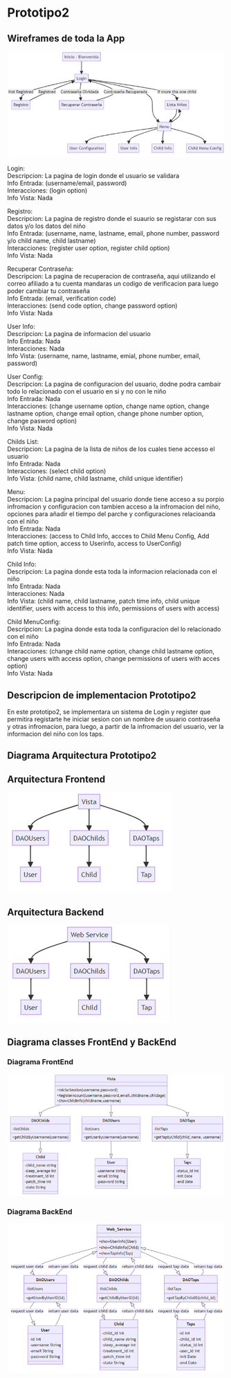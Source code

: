 # Prototipo2
## Wireframes de toda la App
    
![WireFrames](/img/WireFrames.PNG)

Login: <br>
Descripcion: La pagina de login donde el usuario se validara <br>
Info Entrada: (username/email, password) <br>
Interacciones: (login option) <br>
Info Vista: Nada 

Registro: <br>
Descripcion: La pagina de registro donde el suaurio se registarar con sus datos y/o los datos del niño <br>
Info Entrada: (username, name, lastname, email, phone number, password y/o child name, child lastname) <br>
Interacciones: (register user option, register child option) <br>
Info Vista: Nada

Recuperar Contraseña: <br>
Descripcion: La pagina de recuperacion de contraseña, aqui utilizando el correo afiliado a tu cuenta mandaras un codigo de verificacion para luego poder cambiar tu contraseña <br>
Info Entrada: (email, verification code) <br>
Interacciones: (send code option, change password option) <br>
Info Vista: Nada

User Info: <br>
Descripcion: La pagina de informacion del usuario <br>
Info Entrada: Nada <br>
Interacciones: Nada <br>
Info Vista: (username, name, lastname, emial, phone number, email, password) 

User Config: <br>
Descripcion: La pagina de configuracion del usuario, dodne podra cambair todo lo relacionado con el usuario en si y no con le niño <br>
Info Entrada: Nada <br>
Interacciones: (change username option, change name option, change lastname option, change email option, change phone number option, change pasword option) <br>
Info Vista: Nada

Childs List: <br>
Descripcion: La pagina de la lista de niños de los cuales tiene accesso el usuario <br>
Info Entrada: Nada <br>
Interacciones: (select child option) <br>
Info Vista: (child name, child lastname, child unique identifier)

Menu: <br>
Descripcion: La pagina principal del usuario donde tiene acceso a su porpio infromacion y configuracion con tambien acceso a la infromacion del niño, opciones para añadir el tiempo del parche y configuraciones relacioanda con el niño <br>
Info Entrada: Nada <br>
Interacciones: (access to Child Info, accces to Child Menu Config, Add patch time option, access to Userinfo, access to UserConfig) <br>
Info Vista: Nada

Child Info: <br>
Descripcion: La pagina donde esta toda la informacion relacionada con el niño <br>
Info Entrada: Nada <br>
Interacciones: Nada <br>
Info Vista: (child name, child lastname, patch time info, child unique identifier, users with access to this info, permissions of users with access) <br>

Child MenuConfig: <br>
Descripcion: La pagina donde esta toda la configuracion del lo relacionado con el niño <br>
Info Entrada: Nada <br>
Interacciones: (change child name option, change child lastname option, change users with access option, change permissions of users with acces option) <br>
Info Vista: Nada

## Descripcion de implementacion Prototipo2
En este prototipo2, se implementara un sistema de Login y register que permitira registarte he iniciar sesion con un nombre de usuario contraseña y otras infromacion, para luego, a partir de la infromacion del usuario, ver la informacion del niño con los taps.
## Diagrama Arquitectura Prototipo2
## Arquitectura Frontend
![ArquitecturaFrontEnd](/img/Arquitectura_Frontend.PNG)
## Arquitectura Backend
![ArquitecturaBackEnd](/img/Arquitectura_Backend.PNG)
## Diagrama classes FrontEnd y BackEnd
### Diagrama FrontEnd
![DiagramaFrontEnd](/img/DiagramaFrontEndV2.PNG)
### Diagrama BackEnd
![DiagramaFrontEnd](/img/DiagramaBackEnd.PNG)
